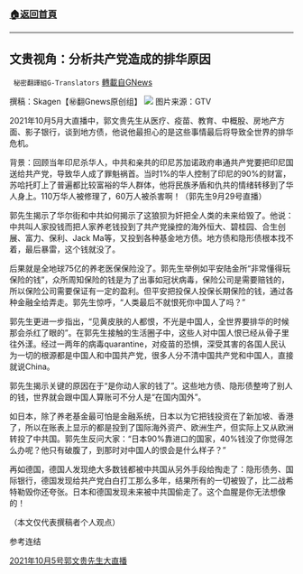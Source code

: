 ###  [:house:返回首頁](https://github.com/ourhimalayas/txt)
---


## 文贵视角：分析共产党造成的排华原因
` 秘密翻譯組G-Translators` [轉載自GNews](https://gnews.org/zh-hans/1575638/)

撰稿：Skagen【㊙️翻Gnews原创组】
![](https://assets.gnews.org/wp-content/uploads/2021/10/图像-3-e1633463626735.jpg)
图片来源：GTV

2021年10月5月大直播中，郭文贵先生从医疗、疫苗、教育、中概股、房地产方面、影子银行，谈到地方债，他说他最担心的是这些事情最后将导致全世界的排华危机。

背景：回顾当年印尼杀华人，中共和亲共的印尼苏加诺政府串通共产党要把印尼国送给共产党，导致华人成了罪魁祸首。当时1%的华人控制了印尼的90%的财富，苏哈托盯上了普遍都比较富裕的华人群体，他将民族矛盾和仇共的情绪转移到了华人身上。110万华人被修理了，60万人被杀害啊！（郭先生9月29号直播）

郭先生揭示了华尔街和中共如何揭示了这狼狈为奸把全人类的未来给毁了。他说：中共叫人家投钱而把人家养老钱投到了共产党操控的海外恒大、碧桂园、合生创展、富力、保利、Jack Ma等，又投到各种基金地方债。地方债和隐形债根本找不着，最后暴雷，这个钱就没了。

后果就是全地球75亿的养老医保保险没了。郭先生举例如平安陆金所“非常懂得玩保险的钱”，众所周知保险的钱是为了出事如冠状病毒，保险公司是需要赔钱的，所以保险公司需要保证有一定的盈利。但平安把投保人投保长期保险的钱，通过各种金融全给弄走。郭先生惊呼，“人类最后不就恨死你中国人了吗？”

郭先生更进一步指出，“见黄皮肤的人都恨，不光是中国人，全世界要排华的时候那会杀红了眼的”。在郭先生接触的生活圈子中，这些人对中国人恨已经从骨子里往外漾。经过一两年的病毒quarantine，对疫苗的恐惧，深受其害的各国人民认为一切的根源都是中国人和中国共产党，很多人分不清中国共产党和中国人，直接就说China。

郭先生揭示关键的原因在于“是你动人家的钱了”。这些地方债、隐形债整垮了别人的钱，世界就会跟中国人算账可不分人是“在国内国外”。

如日本，除了养老基金最可怕是金融系统，日本以为它把钱投资在了新加坡、香港了，所以在账表上显示的都是投到了国际海外资产、欧洲生产，但实际上又从欧洲转投了中共国。郭先生反问大家：“日本90%靠进口的国家，40%钱没了你觉得怎么办呢？他只有破腹了，到那时对中国人的恨会是什么样子？”

再如德国，德国人发现绝大多数钱都被中共国从另外手段给掏走了：隐形债务、国际银行，德国发现给共产党白白打工那么多年，结果所有的一切被毁了，比二战希特勒毁你还夸张。日本和德国发现未来被中共国偷走了。这个血腥是你无法想像的！

（本文仅代表撰稿者个人观点）

参考连结

[2021年10月5号郭文贵先生大直播](https://gtv.org/video/id=615c44da304e992109afc719)
